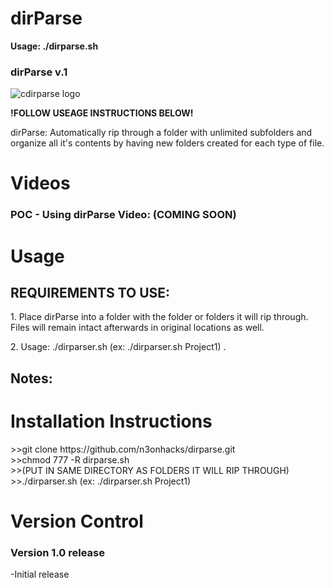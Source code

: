 # dirParse

<b>Usage: ./dirparse.sh <FolderToPutResults></b>

<h3>dirParse v.1</h3>
<img src="" alt="cdirparse logo">

**!FOLLOW USEAGE INSTRUCTIONS BELOW!**<p>
dirParse: Automatically rip through a folder with unlimited subfolders and organize all it's contents by having new folders created for each type of file. 

<h1>Videos</h1>

<h3>POC - Using dirParse Video: (COMING SOON)</h3><p>
<a href=""></a><p>
 
<h1>Usage</h1>
  
<H2>REQUIREMENTS TO USE:</H2>
1. Place dirParse into a folder with the folder or folders it will rip through. Files will remain intact afterwards in original locations as well.<p>
2. Usage: ./dirparser.sh <FolderToPutResults> (ex: ./dirparser.sh Project1) .<br><p>
  
<h2>Notes: </h2>

 <h1>Installation Instructions</h1>
>>git clone https://github.com/n3onhacks/dirparse.git<br>
>>chmod 777 -R dirparse.sh<br>
>>(PUT IN SAME DIRECTORY AS FOLDERS IT WILL RIP THROUGH)<br>
>>./dirparser.sh <FolderToPutResults> (ex: ./dirparser.sh Project1)<br>

<h1>Version Control</h1>
 <h3>Version 1.0 release</h3>
-Initial release
 
